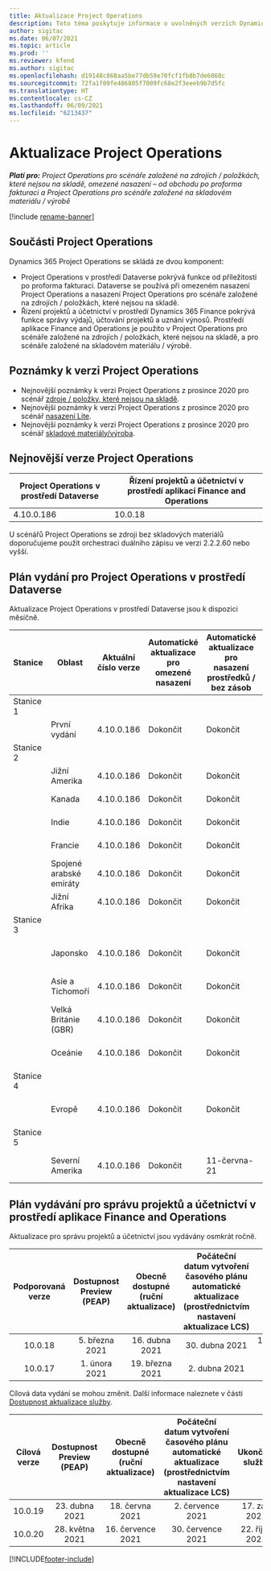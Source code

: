 ```yaml
---
title: Aktualizace Project Operations
description: Toto téma poskytuje informace o uvolněných verzích Dynamics 365 Project Operations.
author: sigitac
ms.date: 06/07/2021
ms.topic: article
ms.prod: ''
ms.reviewer: kfend
ms.author: sigitac
ms.openlocfilehash: d19148c868aa5be77db59e70fcf1fb8b7de6868c
ms.sourcegitcommit: 72fa1f09fe406805f7009fc68e2f3eeeb9b7d5fc
ms.translationtype: HT
ms.contentlocale: cs-CZ
ms.lasthandoff: 06/09/2021
ms.locfileid: "6213437"
---
```

# <a name="project-operations-updates"></a>Aktualizace Project Operations

_**Platí pro:** Project Operations pro scénáře založené na zdrojích / položkách, které nejsou na skladě, omezené nasazení – od obchodu po proforma fakturaci a Project Operations pro scénáře založené na skladovém materiálu / výrobě_

[!include [rename-banner](~/includes/cc-data-platform-banner.md)]

## <a name="project-operations-components"></a>Součásti Project Operations

Dynamics 365 Project Operations se skládá ze dvou komponent:

- Project Operations v prostředí Dataverse pokrývá funkce od příležitosti po proforma fakturaci. Dataverse se používá při omezeném nasazení Project Operations a nasazení Project Operations pro scénáře založené na zdrojích / položkách, které nejsou na skladě.
- Řízení projektů a účetnictví v prostředí Dynamics 365 Finance pokrývá funkce správy výdajů, účtování projektů a uznání výnosů. Prostředí aplikace Finance and Operations je použito v Project Operations pro scénáře založené na zdrojích / položkách, které nejsou na skladě, a pro scénáře založené na skladovém materiálu / výrobě.

## <a name="project-operations-release-notes"></a>Poznámky k verzi Project Operations
- Nejnovější poznámky k verzi Project Operations z prosince 2020 pro scénář [zdroje / položky, které nejsou na skladě](whats-new-may-2021-resource-based.md).
- Nejnovější poznámky k verzi Project Operations z prosince 2020 pro scénář [nasazení Lite](../pro/whats-new/whats-new-may-2021-lite.md).
- Nejnovější poznámky k verzi Project Operations z prosince 2020 pro scénář [skladové materiály/výroba](../prod-pma/whats-new/whats-new-apr-2021-stocked.md).

## <a name="project-operations-latest-version"></a>Nejnovější verze Project Operations

| Project Operations v prostředí Dataverse | Řízení projektů a účetnictví v prostředí aplikací Finance and Operations | 
| --- | --- |
| 4.10.0.186 | 10.0.18 |

U scénářů Project Operations se zdroji bez skladových materiálů doporučujeme použít orchestraci duálního zápisu ve verzi 2.2.2.60 nebo vyšší.

## <a name="release-schedule-for-project-operations-on-dataverse-environment"></a>Plán vydání pro Project Operations v prostředí Dataverse

Aktualizace Project Operations v prostředí Dataverse jsou k dispozici měsíčně. 

| Stanice | Oblast | Aktuální číslo verze | Automatické aktualizace pro omezené nasazení | Automatické aktualizace pro nasazení prostředků / bez zásob | Číslo příští verze | Další obecně dostupná verze |
|-----------|-----------------------|-----------------|--------------|---------------------|---------------------|---------------------|
| Stanice 1 |   &nbsp;              |    &nbsp;       | &nbsp;       |      &nbsp;         |      &nbsp;         |      &nbsp;         |
|   &nbsp;  | První vydání         |  4.10.0.186     | Dokončit     | Dokončit            | TBD                 | 28-Kvě-21           |
| Stanice 2 |   &nbsp;              |    &nbsp;       | &nbsp;       |      &nbsp;         |      &nbsp;         |      &nbsp;         |
|   &nbsp;  | Jižní Amerika         |  4.10.0.186     | Dokončit     | Dokončit            | TBD                 | 28-Kvě-21           |
|    &nbsp; | Kanada                |  4.10.0.186     | Dokončit     | Dokončit            | TBD                 | 28-Kvě-21           |
|   &nbsp;  | Indie                 |  4.10.0.186     | Dokončit     | Dokončit            | TBD                 | 28-Kvě-21           |
|   &nbsp;  | Francie                |  4.10.0.186     | Dokončit     | Dokončit            | TBD                 | 28-Kvě-21           |
|   &nbsp;  | Spojené arabské emiráty  |  4.10.0.186     | Dokončit     | Dokončit            | TBD                 | 28-Kvě-21           |
|   &nbsp;  | Jižní Afrika          |  4.10.0.186     | Dokončit     | Dokončit            | TBD                 | 28-Kvě-21           |
| Stanice 3 |      &nbsp;           |     &nbsp;      |     &nbsp;   |      &nbsp;         |      &nbsp;         |      &nbsp;         |
|   &nbsp;  | Japonsko                 |  4.10.0.186     | Dokončit     | Dokončit            | TBD                 | 04-června-21          |
|   &nbsp;  | Asie a Tichomoří          |  4.10.0.186     | Dokončit     | Dokončit            | TBD                 | 04-června-21          |
|   &nbsp;  | Velká Británie (GBR)         |  4.10.0.186     | Dokončit     | Dokončit            | TBD                 | 04-června-21          |
|   &nbsp;  | Oceánie               |  4.10.0.186     | Dokončit     | Dokončit            | TBD                 | 04-června-21          |
| Stanice 4 |     &nbsp;            |     &nbsp;      |     &nbsp;   |      &nbsp;         |      &nbsp;         |      &nbsp;         |
|   &nbsp;  | Evropě                |  4.10.0.186     | Dokončit     | Dokončit            | TBD                 | 11-června-21          |
| Stanice 5 |     &nbsp;            |     &nbsp;      |     &nbsp;   |      &nbsp;         |      &nbsp;         |      &nbsp;         |
|   &nbsp;  | Severní Amerika         |  4.10.0.186     | Dokončit     | 11-června-21          | TBD                 | 18-června-21          |

## <a name="release-schedule-for-project-management-and-accounting-in-the-finance-and-operations-apps-environment"></a>Plán vydávání pro správu projektů a účetnictví v prostředí aplikace Finance and Operations

Aktualizace pro správu projektů a účetnictví jsou vydávány osmkrát ročně.

|          Podporovaná verze          | Dostupnost Preview (PEAP) | Obecně dostupné (ruční aktualizace) | Počáteční datum vytvoření časového plánu automatické aktualizace (prostřednictvím nastavení aktualizace LCS) |   Ukončení služby   |
|:-------------------------:|:---------------------------:|:---------------------------------:|:--------------------------------------------------------------------:|:------------------:|
|          10.0.18          |        5. března 2021        |           16. dubna 2021          |                            30. dubna 2021                            |    16. července 2021   |
|          10.0.17          |       1. února 2021      |           19. března 2021          |                             2. dubna 2021                            |    11. června 2021   |

Cílová data vydání se mohou změnit. Další informace naleznete v části [Dostupnost aktualizace služby](/dynamics365/fin-ops-core/fin-ops/get-started/public-preview-releases?toc=%2fdynamics365%2ffinance%2ftoc.json).

|          Cílová verze          | Dostupnost Preview (PEAP) | Obecně dostupné (ruční aktualizace) | Počáteční datum vytvoření časového plánu automatické aktualizace (prostřednictvím nastavení aktualizace LCS) |   Ukončení služby   |
|:-------------------------:|:---------------------------:|:---------------------------------:|:--------------------------------------------------------------------:|:------------------:|
|          10.0.19          |        23. dubna 2021       |            18. června 2021           |                             2. července 2021                             | 17. září 2021 |
|          10.0.20          |         28. května 2021        |           16. července 2021           |                             30. července 2021                             |  22. října 2021  |



[!INCLUDE[footer-include](../includes/footer-banner.md)]
